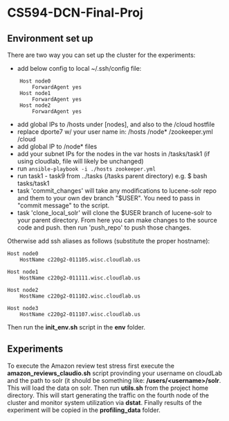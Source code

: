 # CS594-DCN-Final-Proj

## Environment set up
There are two way you can set up the cluster for the experiments:

- add below config to local ~/.ssh/config file:
```
    Host node0
        ForwardAgent yes
    Host node1
        ForwardAgent yes
    Host node2
        ForwardAgent yes
```
- add global IPs to /hosts under [nodes], and also to the /cloud hostfile
- replace dporte7 w/ your user name in: /hosts /node* /zookeeper.yml /cloud
- add global IP to /node* files
- add your subnet IPs for the nodes in the var hosts in /tasks/task1 (if using cloudlab, file will likely be unchanged)
- run `ansible-playbook -i ./hosts zookeeper.yml`
- run task1 - task9 from ../tasks (/tasks parent directory) e.g. $ bash tasks/task1
- task 'commit_changes' will take any modifications to lucene-solr repo and them to your own dev branch "$USER". You need to pass in "commit message" to the script.
- task 'clone_local_solr' will clone the $USER branch of lucene-solr to your parent directory. From here you can make changes to the source code and push. then run 'push_repo' to push those changes.

Otherwise add ssh aliases as follows (substitute the proper hostname):
```
Host node0
	HostName c220g2-011105.wisc.cloudlab.us

Host node1
	HostName c220g2-011111.wisc.cloudlab.us

Host node2
	HostName c220g2-011102.wisc.cloudlab.us

Host node3
	HostName c220g2-011107.wisc.cloudlab.us

```
Then run the __init\_env.sh__ script in the __env__ folder.

## Experiments
To execute the Amazon review test stress first execute the __amazon_reviews_claudio.sh__ script provinding your username on cloudLab and the path to solr (it should be something like: __/users/\<username\>/solr__. This will load the data on solr. 
Then run __utils.sh__ from the project home directory. This will start generating the traffic on the fourth node of the cluster and monitor system utilization via __dstat__. Finally results of the experiment will be copied in the __profiling\_data__ folder. 
